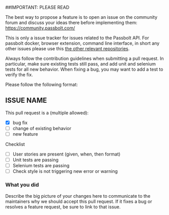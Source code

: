 ##IMPORTANT: PLEASE READ

The best way to propose a feature is to open an issue on the community forum and discuss your 
ideas there before implementing them: https://community.passbolt.com/

This is only a issue tracker for issues related to the Passbolt API.
For passbolt docker, browser extension, command line interface, in short any other issues 
please use this [the other relevant repositories](https://github.com/passbolt).

Always follow the contribution guidelines when submitting a pull request. 
In particular, make sure existing tests still pass, and add unit and selenium tests for all new behavior. 
When fixing a bug, you may want to add a test to verify the fix.

Please follow the following format:

## ISSUE NAME

This pull request is a (multiple allowed):

* [x] bug fix
* [ ] change of existing behavior
* [ ] new feature

Checklist
* [ ] User stories are present (given, when, then format)
* [ ] Unit tests are passing
* [ ] Selenium tests are passing
* [ ] Check style is not triggering new error or warning

### What you did
Describe the big picture of your changes here to communicate to the maintainers why we 
should accept this pull request. If it fixes a bug or resolves a feature request, be sure 
to link to that issue.
